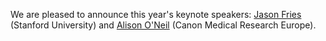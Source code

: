 We are pleased to announce this year's keynote speakers: <a href="https://web.stanford.edu/~jfries/">Jason Fries</a> (Stanford University) and <a href="https://scholar.google.co.uk/citations?user=XRKjluIAAAAJ">Alison O'Neil</a> (Canon Medical Research Europe).
